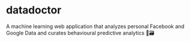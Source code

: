 # datadoctor
A machine learning web application that analyzes personal Facebook and Google Data and curates behavioural predictive analytics 📡🗃
